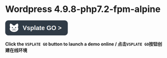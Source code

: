 # Wordpress 4.9.8-php7.2-fpm-alpine

<a href="https://www.vsplate.com/?docker-compose=https://github.com/vsplate/dcenvs/wordpress/4.9.8-php7.2-fpm-alpine"><img alt="VSPLATE GO" src="https://raw.githubusercontent.com/vsplate/images/master/vsgo_btn.png" width="200px"></a>

**Click the `VSPLATE GO` button to launch a demo online / 点击`VSPLATE GO`按钮创建在线环境**